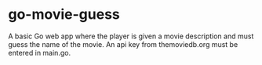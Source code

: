 # go-movie-guess

A basic Go web app where the player is given a movie description and must guess the name of the movie. An api key from themoviedb.org must be entered in main.go.
